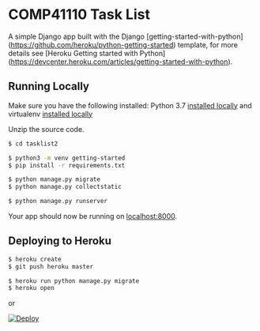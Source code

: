 # COMP41110 Task List

A simple Django app built with the Django [getting-started-with-python] (https://github.com/heroku/python-getting-started) template, for more details see [Heroku Getting started with Python] (https://devcenter.heroku.com/articles/getting-started-with-python).


## Running Locally

Make sure you have the following installed:
Python 3.7 [installed locally](http://install.python-guide.org)
and virtualenv [installed locally](https://virtualenv.pypa.io/en/latest/installation/)

Unzip the source code.

```sh
$ cd tasklist2

$ python3 -m venv getting-started
$ pip install -r requirements.txt

$ python manage.py migrate
$ python manage.py collectstatic

$ python manage.py runserver
```

Your app should now be running on [localhost:8000](http://localhost:8000/).

## Deploying to Heroku

```sh
$ heroku create
$ git push heroku master

$ heroku run python manage.py migrate
$ heroku open
```
or

[![Deploy](https://www.herokucdn.com/deploy/button.svg)](https://heroku.com/deploy)
